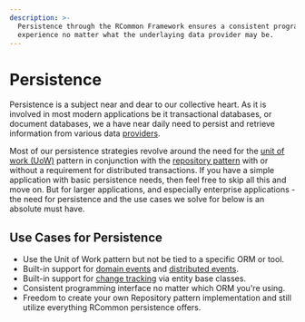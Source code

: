 ```yaml
---
description: >-
  Persistence through the RCommon Framework ensures a consistent programming
  experience no matter what the underlaying data provider may be.
---
```


# Persistence

Persistence is a subject near and dear to our collective heart. As it is involved in most modern applications be it transactional databases, or document databases, we a have near daily need to persist and retrieve information from various data [providers](../../../../v1/fundamentals/persistence/providers/).&#x20;

Most of our persistence strategies revolve around the need for the [unit of work (UoW)](../../../../v1/fundamentals/persistence/transactions/) pattern in conjunction with the [repository pattern](../../../../v1/fundamentals/design-patterns/repository-pattern.md) with or without a requirement for distributed transactions. If you have a simple application with basic persistence needs, then feel free to skip all this and move on. But for larger applications, and especially enterprise applications - the need for persistence and the use cases we solve for below is an absolute must have.&#x20;

## Use Cases for Persistence

* Use the Unit of Work pattern but not be tied to a specific ORM or tool.
* Built-in support for [domain events](../../../../v1/infrastructure/events/local-events.md) and [distributed events](../../../../v1/infrastructure/events/distributed-events.md).
* Built-in support for [change tracking](broken-reference) via entity base classes.
* Consistent programming interface no matter which ORM you're using.&#x20;
* Freedom to create your own Repository pattern implementation and still utilize everything RCommon persistence offers.&#x20;
